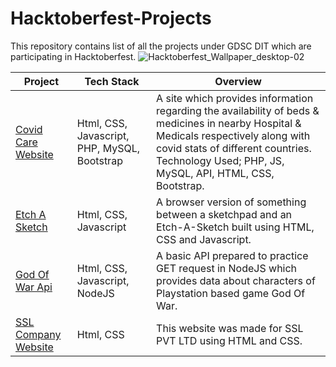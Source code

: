 # Hacktoberfest-Projects
This repository contains list of all the projects under GDSC DIT which are participating in Hacktoberfest.
![Hacktoberfest_Wallpaper_desktop-02](https://user-images.githubusercontent.com/59393136/135566614-5635902f-2907-4e01-8baf-3cb1b43a6b20.png)

| Project | Tech Stack | Overview |
|------------|----------|----------|
| [Covid Care Website](https://github.com/GDSC-Web-Development/covid-care-website)| Html, CSS, Javascript, PHP, MySQL, Bootstrap | A site which provides information regarding the availability of beds & medicines in nearby Hospital & Medicals respectively along with covid stats of different countries. Technology Used; PHP, JS, MySQL, API, HTML, CSS, Bootstrap. |
| [Etch A Sketch](https://github.com/GDSC-Web-Development/Etch-a-sketch) | Html, CSS, Javascript | A browser version of something between a sketchpad and an Etch-A-Sketch built using HTML, CSS and Javascript. |
| [God Of War Api](https://github.com/GDSC-Web-Development/God-of-war-api) | Html, CSS, Javascript, NodeJS | A basic API prepared to practice GET request in NodeJS which provides data about characters of Playstation based game God Of War. |
| [SSL Company Website](https://github.com/GDSC-Web-Development/Company-website) | Html, CSS | This website was made for SSL PVT LTD using HTML and CSS.|
